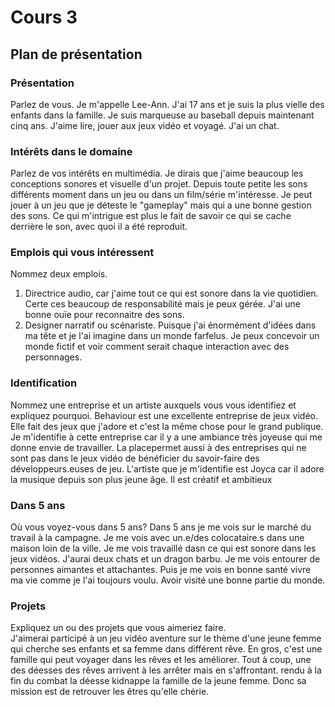 # Cours 3
## Plan de présentation

### Présentation
Parlez de vous.
Je m'appelle Lee-Ann. J'ai 17 ans et je suis la plus vielle des enfants dans la famille. Je suis marqueuse au baseball depuis maintenant cinq ans. J'aime lire, jouer aux jeux vidéo et voyagé. J'ai un chat.

### Intérêts dans le domaine
Parlez de vos intérêts en multimédia.
Je dirais que j'aime beaucoup les conceptions sonores et visuelle d'un projet. Depuis toute petite les sons différents moment dans un jeu ou dans un film/série m'intéresse. Je peut jouer à un jeu que je déteste le "gameplay" mais qui a une bonne gestion des sons. Ce qui m'intrigue est plus le fait de savoir ce qui se cache derrière le son, avec quoi il a été reproduit. 

### Emplois qui vous intéressent
Nommez deux emplois. 
1. Directrice audio, car j'aime tout ce qui est sonore dans la vie quotidien. Certe ces beaucoup de responsabilité mais je peux gérée. J'ai une bonne ouïe pour reconnaitre des sons. 
2. Designer narratif ou scénariste. Puisque j'ai énormément d'idées dans ma tête et je l'ai imagine dans un monde farfelus. Je peux concevoir un monde fictif et voir comment serait chaque interaction avec des personnages. 

### Identification
Nommez une entreprise et un artiste auxquels vous vous identifiez et expliquez pourquoi. 
Behaviour est une excellente entreprise de jeux vidéo. Elle fait des jeux que j'adore et c'est la même chose pour le grand publique. Je m'identifie à cette entreprise car il y a une ambiance très joyeuse qui me donne envie de travailler. La placepermet aussi à des entreprises qui ne sont pas dans le jeux vidéo de bénéficier du savoir-faire des développeurs.euses de jeu.
L'artiste que je m'identifie est Joyca car il adore la musique depuis son plus jeune âge. Il est créatif et ambitieux

### Dans 5 ans
Où vous voyez-vous dans 5 ans?
Dans 5 ans je me vois sur le marché du travail à la campagne. Je me vois avec un.e/des colocataire.s dans une maison loin de la ville. Je me vois travaillé dasn ce qui est sonore dans les jeux vidéos. J'aurai deux chats et un dragon barbu. Je me vois entourer de personnes aimantes et attachantes. Puis je me vois en bonne santé vivre ma vie comme je l'ai toujours voulu. Avoir visité une bonne partie du monde.

### Projets
Expliquez un ou des projets que vous aimeriez faire.  
J'aimerai participé à un jeu vidéo aventure sur le thème d'une jeune femme qui cherche ses enfants et sa femme dans différent rêve. En gros, c'est une famille qui peut voyager dans les rêves et les améliorer. Tout à coup, une des déesses des rêves arrivent à les arrêter mais en s'affrontant. rendu à la fin du combat la déesse kidnappe la famille de la jeune femme. Donc sa mission est de retrouver les êtres qu'elle chérie. 
